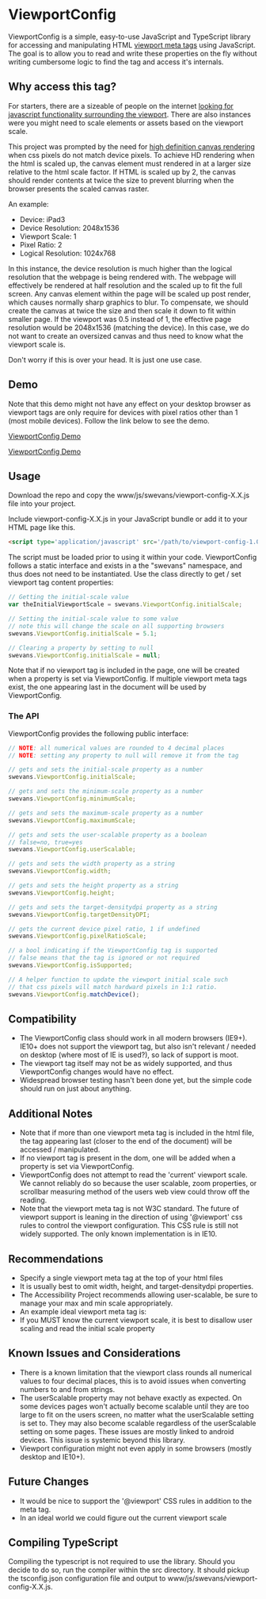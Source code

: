 # ViewportConfig #

ViewportConfig is a simple, easy-to-use JavaScript and TypeScript library for accessing and manipulating HTML [viewport meta tags](http://www.w3schools.com/css/css_rwd_viewport.asp) using JavaScript. The goal is to allow you to read and write these properties on the fly without writing cumbersome logic to find the tag and access it's internals. 

## Why access this tag? ##
For starters, there are a sizeable of people on the internet [looking for javascript functionality surrounding the viewport](https://www.google.com/webhp?sourceid=chrome-instant&ion=1&espv=2&ie=UTF-8#q=get+viewport+scale). There are also instances were you might need to scale elements or assets based on the viewport scale. 

This project was prompted by the need for [high definition canvas rendering](http://www.html5rocks.com/en/tutorials/canvas/hidpi/) when css pixels do not match device pixels. To achieve HD rendering when the html is scaled up, the canvas element must rendered in at a larger size relative to the html scale factor. If HTML is scaled up by 2, the canvas should render contents at twice the size to prevent blurring when the browser presents the scaled canvas raster.

An example:
- Device: iPad3
- Device Resolution: 2048x1536
- Viewport Scale: 1
- Pixel Ratio: 2
- Logical Resolution: 1024x768

In this instance, the device resolution is much higher than the logical resolution that the webpage is being rendered with. The webpage will effectively be rendered at half resolution and the scaled up to fit the full screen. Any canvas element within the page will be scaled up post render, which causes normally sharp graphics to blur. To compensate, we should create the canvas at twice the size and then scale it down to fit within smaller page. If the viewport was 0.5 instead of 1, the effective page resolution would be 2048x1536 (matching the device). In this case, we do not want to create an oversized canvas and thus need to know what the viewport scale is.

Don't worry if this is over your head. It is just one use case.

## Demo ##
Note that this demo might not have any effect on your desktop browser as viewport tags are only require for devices with pixel ratios other than 1 (most mobile devices). Follow the link below to see the demo.

[ViewportConfig Demo](http://spencer-evans.com/share/github/viewport/)

<a href="http://spencer-evans.com/share/github/viewport/" target="_blank">ViewportConfig Demo</a>

## Usage ##
Download the repo and copy the www/js/swevans/viewport-config-X.X.js file into your project.

Include viewport-config-X.X.js in your JavaScript bundle or add it to your HTML page like this.

```html
<script type='application/javascript' src='/path/to/viewport-config-1.0.js'></script>
```
The script must be loaded prior to using it within your code. ViewportConfig follows a static interface and exists in a the "swevans" namespace, and thus does not need to be instantiated. Use the class directly to get / set viewport tag content properties:

```js
// Getting the initial-scale value
var theInitialViewportScale = swevans.ViewportConfig.initialScale;

// Setting the initial-scale value to some value
// note this will change the scale on all supporting browsers
swevans.ViewportConfig.initialScale = 5.1;

// Clearing a property by setting to null
swevans.ViewportConfig.initialScale = null;
```

Note that if no viewport tag is included in the page, one will be created when a property is set via ViewportConfig. If multiple viewport meta tags exist, the one appearing last in the document will be used by ViewportConfig.

### The API ###
ViewportConfig provides the following public interface:
```js
// NOTE: all numerical values are rounded to 4 decimal places
// NOTE: setting any property to null will remove it from the tag

// gets and sets the initial-scale property as a number
swevans.ViewportConfig.initialScale;

// gets and sets the minimum-scale property as a number
swevans.ViewportConfig.minimumScale;

// gets and sets the maximum-scale property as a number
swevans.ViewportConfig.maximumScale;

// gets and sets the user-scalable property as a boolean
// false=no, true=yes
swevans.ViewportConfig.userScalable;

// gets and sets the width property as a string
swevans.ViewportConfig.width;

// gets and sets the height property as a string
swevans.ViewportConfig.height;

// gets and sets the target-densitydpi property as a string
swevans.ViewportConfig.targetDensityDPI;

// gets the current device pixel ratio, 1 if undefined
swevans.ViewportConfig.pixelRatioScale;

// a bool indicating if the ViewportConfig tag is supported
// false means that the tag is ignored or not required
swevans.ViewportConfig.isSupported;

// A helper function to update the viewport initial scale such 
// that css pixels will match hardward pixels in 1:1 ratio.
swevans.ViewportConfig.matchDevice();
```

## Compatibility ##
- The ViewportConfig class should work in all modern browsers (IE9+). IE10+ does not support the viewport tag, but also isn't relevant / needed on desktop (where most of IE is used?), so lack of support is moot.
- The viewport tag itself may not be as widely supported, and thus ViewportConfig changes would have no effect.
- Widespread browser testing hasn't been done yet, but the simple code should run on just about anything.

## Additional Notes ##
- Note that if more than one viewport meta tag is included in the html file, the tag appearing last (closer to the end of the document) will be accessed / manipulated.
- If no viewport tag is present in the dom, one will be added when a property is set via ViewportConfig.
- ViewportConfig does not attempt to read the 'current' viewport scale. We cannot reliably do so because the user scalable, zoom properties, or scrollbar measuring method of the users web view could throw off the reading.
- Note that the viewport meta tag is not W3C standard. The future of viewport support is leaning in the direction of using '@viewport' css rules to control the viewport configuration. This CSS rule is still not widely supported. The only known implementation is in IE10.

## Recommendations ##
- Specify a single viewport meta tag at the top of your html files
- It is usually best to omit width, height, and target-densitydpi properties. 
- The Accessibility Project recommends allowing user-scalable, be sure to manage your max and min scale appropriately.
- An example ideal viewport meta tag is: <meta name="viewport" content="user-scalable=no, initial-scale=1.0, maximum-scale=3.0, minimum-scale=0.1" />
- If you MUST know the current viewport scale, it is best to disallow user scaling and read the initial scale property

## Known Issues and Considerations ##
- There is a known limitation that the viewport class rounds all numerical values to four decimal places, this is to avoid issues when converting numbers to and from strings.
- The userScalable property may not behave exactly as expected. On some devices pages won't actually become scalable until they are too large to fit on the users screen, no matter what the userScalable setting is set to. They may also become scalable regardless of the userScalable setting on  some pages. These issues are mostly linked to android devices. This issue is systemic beyond this library.
- Viewport configuration might not even apply in some browsers (mostly desktop and IE10+).

## Future Changes ##
- It would be nice to support the '@viewport' CSS rules in addition to the meta tag.
- In an ideal world we could figure out the current viewport scale

## Compiling TypeScript ##
Compiling the typescript is not required to use the library. Should you decide to do so, run the compiler within the src directory. It should pickup the tsconfig.json configuration file and output to www/js/swevans/viewport-config-X.X.js.
